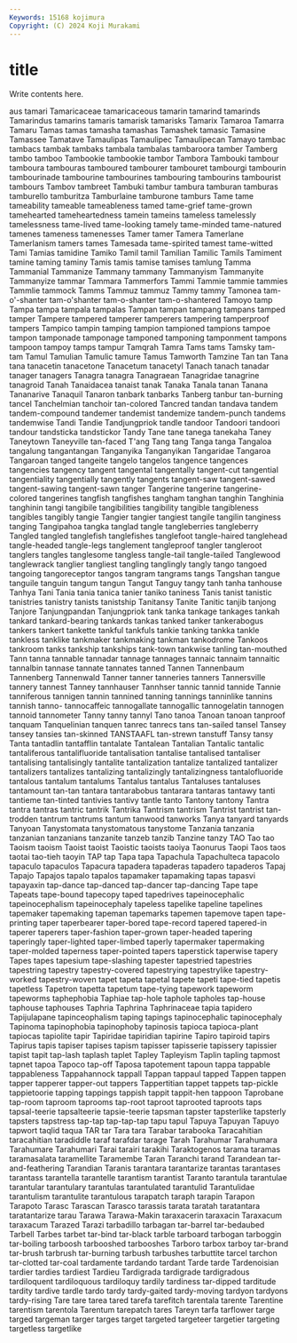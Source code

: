 ```yaml
---
Keywords: 15168 kojimura
Copyright: (C) 2024 Koji Murakami
---
```


# title

Write contents here.



aus tamari Tamaricaceae tamaricaceous tamarin tamarind tamarinds Tamarindus tamarins
tamaris tamarisk tamarisks Tamarix Tamaroa Tamarra Tamaru Tamas tamas tamasha
tamashas Tamashek tamasic Tamasine Tamassee Tamatave Tamaulipas Tamaulipec Tamaulipecan Tamayo
tambac tambacs tambak tambaks tambala tambalas tambaroora tamber Tamberg tambo
tamboo Tambookie tambookie tambor Tambora Tambouki tambour tamboura tambouras tamboured
tambourer tambouret tambourgi tambourin tambourinade tambourine tambourines tambouring tambourins tambourist
tambours Tambov tambreet Tambuki tambur tambura tamburan tamburas tamburello tamburitza
Tamburlaine tamburone tamburs Tame tame tameability tameable tameableness tamed tame-grief
tame-grown tamehearted tameheartedness tamein tameins tameless tamelessly tamelessness tame-lived tame-looking
tamely tame-minded tame-natured tamenes tameness tamenesses Tamer tamer Tamera Tamerlane
Tamerlanism tamers tames Tamesada tame-spirited tamest tame-witted Tami Tamias tamidine
Tamiko Tamil tamil Tamilian Tamilic Tamils Tamiment tamine taming taminy
Tamis tamis tamise tamises tamlung Tamma Tammanial Tammanize Tammany tammany
Tammanyism Tammanyite Tammanyize tammar Tammara Tammerfors Tammi Tammie tammie tammies
Tammlie tammock Tamms Tammuz tammuz Tammy tammy Tamonea tam-o'-shanter tam-o'shanter
tam-o-shanter tam-o-shantered Tamoyo tamp Tampa tampa tampala tampalas Tampan tampan
tampang tampans tamped tamper Tampere tampered tamperer tamperers tampering tamperproof
tampers Tampico tampin tamping tampion tampioned tampions tampoe tampon tamponade
tamponage tamponed tamponing tamponment tampons tampoon tampoy tamps tampur Tamqrah
Tamra Tams tams Tamsky tam-tam Tamul Tamulian Tamulic tamure Tamus
Tamworth Tamzine Tan tan Tana tana tanacetin tanacetone Tanacetum tanacetyl
Tanach tanach tanadar tanager tanagers Tanagra tanagra Tanagraean Tanagridae tanagrine
tanagroid Tanah Tanaidacea tanaist tanak Tanaka Tanala tanan Tanana Tananarive
Tanaquil Tanaron tanbark tanbarks Tanberg tanbur tan-burning tancel Tanchelmian tanchoir
tan-colored Tancred tandan tandava tandem tandem-compound tandemer tandemist tandemize tandem-punch
tandems tandemwise Tandi Tandie Tandjungpriok tandle tandoor Tandoori tandoori tandour
tandsticka tandstickor Tandy Tane tane tanega tanekaha Taney Taneytown Taneyville
tan-faced T'ang Tang tang Tanga tanga Tangaloa tangalung tangantangan Tanganyika
Tanganyikan Tangaridae Tangaroa Tangaroan tanged tangeite tangelo tangelos tangence tangences
tangencies tangency tangent tangental tangentally tangent-cut tangential tangentiality tangentially tangently
tangents tangent-saw tangent-sawed tangent-sawing tangent-sawn tanger Tangerine tangerine tangerine-colored tangerines
tangfish tangfishes tangham tanghan tanghin Tanghinia tanghinin tangi tangibile tangibilities
tangibility tangible tangibleness tangibles tangibly tangie Tangier tangier tangiest tangile
tangilin tanginess tanging Tangipahoa tangka tanglad tangle tangleberries tangleberry Tangled
tangled tanglefish tanglefishes tanglefoot tangle-haired tanglehead tangle-headed tangle-legs tanglement tangleproof
tangler tangleroot tanglers tangles tanglesome tangless tangle-tail tangle-tailed Tanglewood tanglewrack
tanglier tangliest tangling tanglingly tangly tango tangoed tangoing tangoreceptor tangos
tangram tangrams tangs Tangshan tangue tanguile tanguin tangum tangun Tangut
Tanguy tangy tanh tanha tanhouse Tanhya Tani Tania tania tanica
tanier taniko taniness Tanis tanist tanistic tanistries tanistry tanists tanistship
Tanitansy Tanite Tanitic tanjib tanjong Tanjore Tanjungpandan Tanjungpriok tank tanka
tankage tankages tankah tankard tankard-bearing tankards tankas tanked tanker tankerabogus
tankers tankert tankette tankful tankfuls tankie tanking tankka tankle tankless
tanklike tankmaker tankmaking tankman tankodrome Tankoos tankroom tanks tankship tankships
tank-town tankwise tanling tan-mouthed Tann tanna tannable tannadar tannage tannages
tannaic tannaim tannaitic tannalbin tannase tannate tannates tanned Tannen Tannenbaum
Tannenberg Tannenwald Tanner tanner tanneries tanners Tannersville tannery tannest Tanney
tannhauser Tannhser tannic tannid tannide Tannie tanniferous tannigen tannin tannined
tanning tannings tanninlike tannins tannish tanno- tannocaffeic tannogallate tannogallic tannogelatin
tannogen tannoid tannometer Tanny tanny tannyl Tano tanoa Tanoan tanoan
tanproof tanquam Tanquelinian tanquen tanrec tanrecs tans tan-sailed tansel Tansey
tansey tansies tan-skinned TANSTAAFL tan-strewn tanstuff Tansy tansy Tanta tantadlin
tantafflin tantalate Tantalean Tantalian Tantalic tantalic tantaliferous tantalifluoride tantalisation tantalise
tantalised tantaliser tantalising tantalisingly tantalite tantalization tantalize tantalized tantalizer tantalizers
tantalizes tantalizing tantalizingly tantalizingness tantalofluoride tantalous tantalum tantalums Tantalus tantalus
Tantaluses tantaluses tantamount tan-tan tantara tantarabobus tantarara tantaras tantawy tanti
tantieme tan-tinted tantivies tantivy tantle tanto Tantony tantony Tantra tantra
tantras tantric tantrik Tantrika Tantrism tantrism Tantrist tantrist tan-trodden tantrum
tantrums tantum tanwood tanworks Tanya tanyard tanyards Tanyoan Tanystomata tanystomatous
tanystome Tanzania tanzania tanzanian tanzanians tanzanite tanzeb tanzib Tanzine tanzy
TAO Tao tao Taoism taoism Taoist taoist Taoistic taoists taoiya
Taonurus Taopi Taos taos taotai tao-tieh taoyin TAP tap Tapa
tapa Tapachula Tapachulteca tapacolo tapaculo tapaculos Tapacura tapadera tapaderas tapadero
tapaderos Tapaj Tapajo Tapajos tapalo tapalos tapamaker tapamaking tapas tapasvi
tapayaxin tap-dance tap-danced tap-dancer tap-dancing Tape tape Tapeats tape-bound tapecopy
taped tapedrives tapeinocephalic tapeinocephalism tapeinocephaly tapeless tapelike tapeline tapelines tapemaker
tapemaking tapeman tapemarks tapemen tapemove tapen tape-printing taper taperbearer taper-bored
tape-record tapered tapered-in taperer taperers taper-fashion taper-grown taper-headed tapering taperingly
taper-lighted taper-limbed taperly tapermaker tapermaking taper-molded taperness taper-pointed tapers taperstick
taperwise tapery Tapes tapes tapesium tape-slashing tapester tapestried tapestries tapestring
tapestry tapestry-covered tapestrying tapestrylike tapestry-worked tapestry-woven tapet tapeta tapetal tapete
tapeti tape-tied tapetis tapetless Tapetron tapetta tapetum tape-tying tapework tapeworm
tapeworms taphephobia Taphiae tap-hole taphole tapholes tap-house taphouse taphouses Taphria
Taphrina Taphrinaceae tapia tapidero Tapijulapane tapinceophalism taping tapings tapinocephalic tapinocephaly
Tapinoma tapinophobia tapinophoby tapinosis tapioca tapioca-plant tapiocas tapiolite tapir Tapiridae
tapiridian tapirine Tapiro tapiroid tapirs Tapirus tapis tapiser tapises tapism
tapisser tapisserie tapissery tapissier tapist tapit tap-lash taplash taplet Tapley
Tapleyism Taplin tapling tapmost tapnet tapoa Tapoco tap-off Taposa tapotement
tapoun tappa tappable tappableness Tappahannock tappall Tappan tappaul tapped Tappen
tappen tapper tapperer tapper-out tappers Tappertitian tappet tappets tap-pickle tappietoorie
tapping tappings tappish tappit tappit-hen tappoon Taprobane tap-room taproom taprooms
tap-root taproot taprooted taproots taps tapsal-teerie tapsalteerie tapsie-teerie tapsman tapster
tapsterlike tapsterly tapsters tapstress tap-tap tap-tap-tap tapu tapul Tapuya Tapuyan
Tapuyo tapwort taqlid taqua TAR tar Tara tara Tarabar tarabooka
Taracahitian taracahitian taradiddle taraf tarafdar tarage Tarah Tarahumar Tarahumara Tarahumare
Tarahumari Tarai tarairi tarakihi Taraktogenos tarama taramas taramasalata taramellite Taramembe
Taran Taranchi tarand Tarandean tar-and-feathering Tarandian Taranis tarantara tarantarize tarantas
tarantases tarantass tarantella tarantelle tarantism tarantist Taranto tarantula tarantulae tarantular
tarantulary tarantulas tarantulated tarantulid Tarantulidae tarantulism tarantulite tarantulous tarapatch taraph
tarapin Tarapon Tarapoto Tarasc Tarascan Tarasco tarassis tarata taratah taratantara
taratantarize tarau Tarawa Tarawa-Makin taraxacerin taraxacin Taraxacum taraxacum Tarazed Tarazi
tarbadillo tarbagan tar-barrel tar-bedaubed Tarbell Tarbes tarbet tar-bind tar-black tarble
tarboard tarbogan tarboggin tar-boiling tarboosh tarbooshed tarbooshes Tarboro tarbox tarboy
tar-brand tar-brush tarbrush tar-burning tarbush tarbushes tarbuttite tarcel tarchon tar-clotted
tar-coal tardamente tardando tardant Tarde tarde Tardenoisian tardier tardies tardiest
Tardieu Tardigrada tardigrade tardigradous tardiloquent tardiloquous tardiloquy tardily tardiness tar-dipped
tarditude tardity tardive tardle tardo tardy tardy-gaited tardy-moving tardyon tardyons
tardy-rising Tare tare tarea tared tarefa tarefitch tarentala tarente Tarentine
tarentism tarentola Tarentum tarepatch tares Tareyn tarfa tarflower targe targed
targeman targer targes target targeted targeteer targetier targeting targetless targetlike
